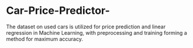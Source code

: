 # Car-Price-Predictor-
The dataset on used cars is utilized for price prediction and linear regression in Machine Learning, with preprocessing and training forming a method for maximum accuracy.
